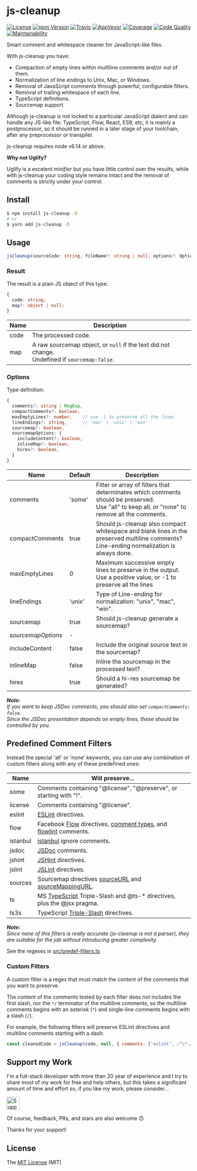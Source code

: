 # js-cleanup

[![License][license-badge]][license-url]
[![npm Version][npm-badge]][npm-url]
[![Travis][travis-badge]][travis-url]
[![AppVeyor][appveyor-badge]][appveyor-url]
[![Coverage][coverage-badge]][coverage-url]
[![Code Quality][codacy-badge]][codacy-url]
[![Maintainability][climate-badge]][climate-url]

Smart comment and whitespace cleaner for JavaScript-like files.

With js-cleanup you have:

- Compaction of empty lines within multiline comments and/or out of them.
- Normalization of line endings to Unix, Mac, or Windows.
- Removal of JavaScript comments through powerful, configurable filters.
- Removal of trailing whitespace of each line.
- TypeScript definitions.
- Sourcemap support.

Although js-cleanup is not locked to a particular JavaScript dialect and can handle any JS-like file: TypeScript, Flow, React, ES9, etc, it is mainly a postprocessor, so it should be runned in a later stage of your toolchain, after any preprocessor or transpiler.

js-cleanup requires node v6.14 or above.

**Why not Uglify?**

Uglify is a excelent _minifier_ but you have little control over the results, while with js-cleanup your coding style remains intact and the removal of comments is strictly under your control.

## Install

```bash
$ npm install js-cleanup -D
# or
$ yarn add js-cleanup -D
```

## Usage

```typescript
jsCleanup(sourceCode: string, fileName?: string | null, options?: Options): Result;
```

### Result

The result is a plain JS object of this type:

```typescript
{
  code: string;
  map?: object | null;
}
```

Name  | Description
------|-------------
code  | The processed code.
map   | A raw sourcemap object, or `null` if the text did not change.<br>Undefined if `sourcemap:false`.

### Options

Type definition:

```typescript
{
  comments?: string | RegExp,
  compactComments?: boolean,
  maxEmptyLines?: number,    // use -1 to preserve all the lines
  lineEndings?: string,      // 'mac' | 'unix' | 'win'
  sourcemap?: boolean,
  sourcemapOptions: {
    includeContent?: boolean,
    inlineMap?: boolean,
    hires?: boolean,
  }
}
```

Name               | Default  | Description
------------------ | -------- | ------------
comments           | 'some'   | Filter or array of filters that determinates which comments should be preserved.<br>Use "all" to keep all, or "none" to remove all the comments.
compactComments    | true     | Should js-cleanup also compact whitespace and blank lines in the preserved multiline comments?<br>Line-ending normalization is always done.
maxEmptyLines      | 0        | Maximum successive empty lines to preserve in the output.<br>Use a positive value, or -1 to preserve all the lines
lineEndings        | 'unix'   | Type of Line-ending for normalization: "unix", "mac", "win".
sourcemap          | true     | Should js-cleanup generate a sourcemap?
_sourcemapOptions_ | -        |
includeContent     | false    | Include the original source text in the sourcemap?
inlineMap          | false    | Inline the sourcemap in the processed text?
hires              | true     | Should a hi-res sourcemap be generated?

_**Note:**<br>If you want to keep JSDoc comments, you should also set `compactComments: false`.<br>Since the JSDoc presentation depends on empty lines, these should be controlled by you._

## Predefined Comment Filters

Instead the special 'all' or 'none' keywords, you can use any combination of custom filters along with any of these predefined ones:

Name     | Will preserve...
-------- | -----------------
some     | Comments containing "@license", "@preserve", or starting with "!".
license  | Comments containing "@license".
eslint   | [ESLint](http://eslint.org/docs/user-guide/configuring) directives.
flow     | Facebook [Flow](https://flow.org/en/docs) directives, [comment types](https://flow.org/en/docs/types/comments/), and [flowlint](https://flow.org/en/docs/linting/flowlint-comments/) comments.
istanbul | [istanbul](https://github.com/gotwarlost/istanbul/blob/master/ignoring-code-for-coverage.md) ignore comments.
jsdoc    | [JSDoc](http://usejsdoc.org/) comments.
jshint   | [JSHint](http://jshint.com/docs/#inline-configuration) directives.
jslint   | [JSLint](http://www.jslint.com/help.html) directives.
sources  | Sourcemap directives [sourceURL](https://www.html5rocks.com/en/tutorials/developertools/sourcemaps/#toc-sourceurl) and [sourceMappingURL](https://docs.google.com/document/d/1U1RGAehQwRypUTovF1KRlpiOFze0b-_2gc6fAH0KY0k/edit#heading=h.9ppdoan5f016).
ts       | MS [TypeScript](http://www.typescriptlang.org/) Triple-Slash and @ts-* directives, plus the @jsx pragma.
ts3s     | TypeScript [Triple-Slash](http://www.typescriptlang.org/docs/handbook/triple-slash-directives.html) directives.

_**Note:**<br>Since none of this filters is really accurate (js-cleanup is not a parser), they are suitable for the job without introducing greater complexity._

See the regexes in [src/predef-filters.ts](https://github.com/aMarCruz/js-cleanup/blob/master/src/predef-filters.ts)

### Custom Filters

A custom filter is a regex that must match the content of the comments that you want to preserve.

The content of the comments tested by each filter does not includes the first slash, nor the `*/` terminator of the multiline comments, so the multiline comments begins with an asterisk (`*`) and single-line comments begins with a slash (`/`).

For example, the following filters will preserve ESLint directives and _multiline_ comments starting with a dash:

```js
const cleanedCode = jsCleanup(code, null, { comments: ['eslint', /^\*-/] })
```

## Support my Work

I'm a full-stack developer with more than 20 year of experience and I try to share most of my work for free and help others, but this takes a significant amount of time and effort so, if you like my work, please consider...

[<img src="https://amarcruz.github.io/images/kofi_blue.png" height="36" title="Support Me on Ko-fi" />][kofi-url]

Of course, feedback, PRs, and stars are also welcome 🙃

Thanks for your support!

## License

The [MIT License][license-url] (MIT)

[license-badge]:  https://img.shields.io/badge/license-MIT-blue.svg?style=flat
[license-url]:    https://github.com/aMarCruz/js-cleanup/blob/master/LICENSE
[npm-badge]:      https://img.shields.io/npm/v/js-cleanup.svg
[npm-url]:        https://www.npmjs.com/package/js-cleanup
[appveyor-badge]: https://img.shields.io/appveyor/ci/aMarCruz/js-cleanup/master.svg?label=appveyor
[appveyor-url]:   https://ci.appveyor.com/project/aMarCruz/js-cleanup
[travis-badge]:   https://img.shields.io/travis/aMarCruz/js-cleanup/master.svg?label=travis
[travis-url]:     https://travis-ci.org/aMarCruz/js-cleanup
[coverage-badge]: https://img.shields.io/codecov/c/github/aMarCruz/js-cleanup.svg
[coverage-url]:   https://codecov.io/gh/aMarCruz/js-cleanup
[codacy-badge]:   https://img.shields.io/codacy/grade/1534ad8a654346b78ccb827dabe0bfa8/master.svg
[codacy-url]:     https://www.codacy.com/app/aMarCruz/js-cleanup?utm_source=github.com&amp;utm_medium=referral&amp;utm_content=aMarCruz/js-cleanup&amp;utm_campaign=Badge_Grade
[climate-badge]:  https://img.shields.io/codeclimate/maintainability/aMarCruz/js-cleanup.svg
[climate-url]:    https://codeclimate.com/github/aMarCruz/js-cleanup/maintainability
[kofi-url]:       https://ko-fi.com/C0C7LF7I

